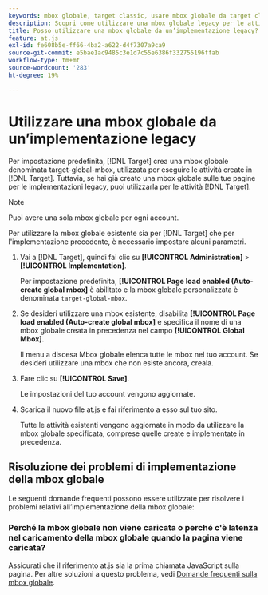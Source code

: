 ```yaml
---
keywords: mbox globale, target classic, usare mbox globale da target classic
description: Scopri come utilizzare una mbox globale legacy per le attività di [!DNL Adobe Target]  se hai già creato una mbox globale sulle pagine per le implementazioni legacy.
title: Posso utilizzare una mbox globale da un’implementazione legacy?
feature: at.js
exl-id: fe608b5e-ff66-4ba2-a622-d4f7307a9ca9
source-git-commit: e5bae1ac9485c3e1d7c55e6386f332755196ffab
workflow-type: tm+mt
source-wordcount: '283'
ht-degree: 19%

---
```


# Utilizzare una mbox globale da un’implementazione legacy

Per impostazione predefinita, [!DNL Target] crea una mbox globale denominata target-global-mbox, utilizzata per eseguire le attività create in [!DNL Target]. Tuttavia, se hai già creato una mbox globale sulle tue pagine per le implementazioni legacy, puoi utilizzarla per le attività [!DNL Target].

>[!NOTE]
>
>Puoi avere una sola mbox globale per ogni account.

Per utilizzare la mbox globale esistente sia per [!DNL Target] che per l&#39;implementazione precedente, è necessario impostare alcuni parametri.

1. Vai a [!DNL Target], quindi fai clic su **[!UICONTROL Administration]** > **[!UICONTROL Implementation]**.

   Per impostazione predefinita, **[!UICONTROL Page load enabled (Auto-create global mbox]** è abilitato e la mbox globale personalizzata è denominata `target-global-mbox`.

1. Se desideri utilizzare una mbox esistente, disabilita **[!UICONTROL Page load enabled (Auto-create global mbox]** e specifica il nome di una mbox globale creata in precedenza nel campo **[!UICONTROL Global Mbox]**.

   Il menu a discesa Mbox globale elenca tutte le mbox nel tuo account. Se desideri utilizzare una mbox che non esiste ancora, creala.

1. Fare clic su **[!UICONTROL Save]**.

   Le impostazioni del tuo account vengono aggiornate.

1. Scarica il nuovo file at.js e fai riferimento a esso sul tuo sito.

   Tutte le attività esistenti vengono aggiornate in modo da utilizzare la mbox globale specificata, comprese quelle create e implementate in precedenza.

## Risoluzione dei problemi di implementazione della mbox globale

Le seguenti domande frequenti possono essere utilizzate per risolvere i problemi relativi all’implementazione della mbox globale:

### Perché la mbox globale non viene caricata o perché c&#39;è latenza nel caricamento della mbox globale quando la pagina viene caricata?

Assicurati che il riferimento at.js sia la prima chiamata JavaScript sulla pagina. Per altre soluzioni a questo problema, vedi [Domande frequenti sulla mbox globale](/help/dev/implement/client-side/atjs/global-mbox/global-mbox-faq.md).
